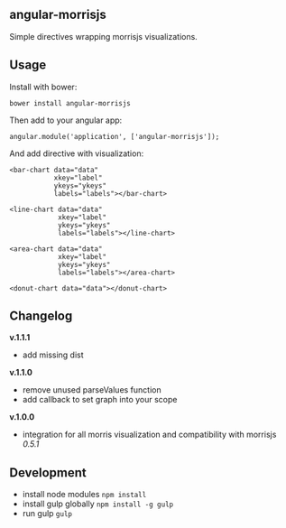 ## angular-morrisjs
Simple directives wrapping morrisjs visualizations.

## Usage
Install with bower:
```
bower install angular-morrisjs
```

Then add to your angular app:
```
angular.module('application', ['angular-morrisjs']);
```

And add directive with visualization:
```
<bar-chart data="data"
           xkey="label"
           ykeys="ykeys"
           labels="labels"></bar-chart>

<line-chart data="data"
            xkey="label"
            ykeys="ykeys"
            labels="labels"></line-chart>

<area-chart data="data"
            xkey="label"
            ykeys="ykeys"
            labels="labels"></area-chart>

<donut-chart data="data"></donut-chart>
```

## Changelog

__v.1.1.1__
- add missing dist

__v.1.1.0__
- remove unused parseValues function
- add callback to set graph into your scope

__v.1.0.0__
- integration for all morris visualization and compatibility with morrisjs *0.5.1*

## Development
* install node modules ```npm install```
* install gulp globally ```npm install -g gulp```
* run gulp ```gulp```
